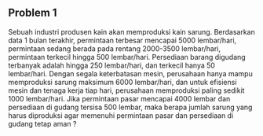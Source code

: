 ## Problem 1

Sebuah industri produsen kain akan memproduksi kain sarung. Berdasarkan data 1 bulan terakhir, permintaan terbesar mencapai 5000 lembar/hari, permintaan sedang berada pada rentang 2000-3500 lembar/hari, permintaan terkecil hingga 500 lembar/hari. Persediaan barang digudang terbanyak adalah hingga 250 lembar/hari, dan terkecil hanya 50 lembar/hari. Dengan segala keterbatasan mesin, perusahaan hanya mampu memproduksi sarung maksimum 6000 lembar/hari, dan untuk efisiensi mesin dan tenaga kerja tiap hari, perusahaan memproduksi paling sedikit 1000 lembar/hari. Jika permintaan pasar mencapai 4000 lembar dan persediaan di gudang tersisa 500 lembar, maka berapa jumlah sarung yang harus diproduksi agar memenuhi permintaan pasar dan persediaan di gudang tetap aman ?
